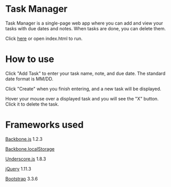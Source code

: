# Task Manager

Task Manager is a single-page web app where you can add and view your tasks with due dates and notes. When tasks are done,
you can delete them.

Click [here](http://dbhkhk.github.io/task-manager/) or open index.html to run.

# How to use

Click "Add Task" to enter your task name, note, and due date. The standard date format is MM/DD.

Click "Create" when you finish entering, and a new task will be displayed.

Hover your mouse over a displayed task and you will see the "X" button. Click it to delete the task.


# Frameworks used
[Backbone.js](http://backbonejs.org/) 1.2.3

[Backbone.localStorage](https://github.com/jeromegn/Backbone.localStorage)

[Underscore.js](http://underscorejs.org/) 1.8.3

[jQuery](https://jquery.com/) 1.11.3

[Bootstrap](http://getbootstrap.com/) 3.3.6